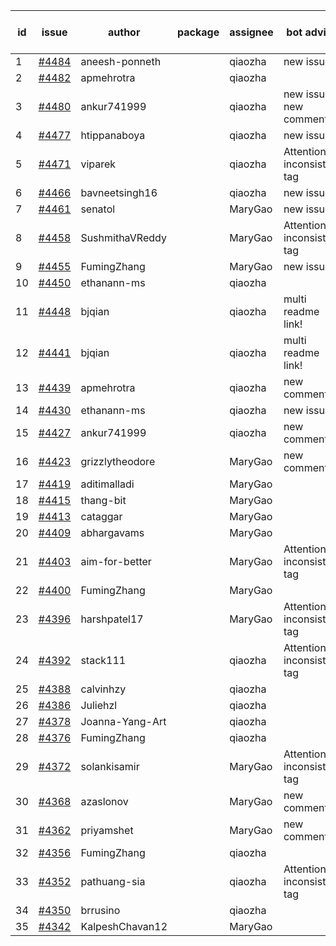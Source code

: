 | id | issue | author | package | assignee | bot advice | created date of issue | target release date | date from target |
| ------ | ------ | ------ | ------ | ------ | ------ | ------ | ------ | :-----: |
| 1 | [#4484](https://github.com/Azure/sdk-release-request/issues/4484) | aneesh-ponneth |  | qiaozha | new issue. | 08-31 | 09-22 |  |
| 2 | [#4482](https://github.com/Azure/sdk-release-request/issues/4482) | apmehrotra |  | qiaozha |  | 08-30 | 09-22 |  |
| 3 | [#4480](https://github.com/Azure/sdk-release-request/issues/4480) | ankur741999 |  | qiaozha | new issue. new comment. | 08-30 | 09-22 |  |
| 4 | [#4477](https://github.com/Azure/sdk-release-request/issues/4477) | htippanaboya |  | qiaozha | new issue. | 08-29 | 09-22 |  |
| 5 | [#4471](https://github.com/Azure/sdk-release-request/issues/4471) | viparek |  | qiaozha | Attention to inconsistent tag | 08-29 | 09-22 |  |
| 6 | [#4466](https://github.com/Azure/sdk-release-request/issues/4466) | bavneetsingh16 |  | qiaozha | new issue. | 08-28 | 09-22 |  |
| 7 | [#4461](https://github.com/Azure/sdk-release-request/issues/4461) | senatol |  | MaryGao | new issue. | 08-23 | 09-22 |  |
| 8 | [#4458](https://github.com/Azure/sdk-release-request/issues/4458) | SushmithaVReddy |  | MaryGao | Attention to inconsistent tag | 08-23 | 09-22 |  |
| 9 | [#4455](https://github.com/Azure/sdk-release-request/issues/4455) | FumingZhang |  | MaryGao | new issue. | 08-23 | 09-22 |  |
| 10 | [#4450](https://github.com/Azure/sdk-release-request/issues/4450) | ethanann-ms |  | qiaozha |  | 08-17 | 09-22 |  |
| 11 | [#4448](https://github.com/Azure/sdk-release-request/issues/4448) | bjqian |  | qiaozha | multi readme link! | 08-17 | 09-22 |  |
| 12 | [#4441](https://github.com/Azure/sdk-release-request/issues/4441) | bjqian |  | qiaozha | multi readme link! | 08-17 | 09-22 |  |
| 13 | [#4439](https://github.com/Azure/sdk-release-request/issues/4439) | apmehrotra |  | qiaozha | new comment. | 08-16 | 09-22 |  |
| 14 | [#4430](https://github.com/Azure/sdk-release-request/issues/4430) | ethanann-ms |  | qiaozha | new issue. | 08-15 | 09-22 |  |
| 15 | [#4427](https://github.com/Azure/sdk-release-request/issues/4427) | ankur741999 |  | qiaozha | new comment. | 08-14 | 09-22 |  |
| 16 | [#4423](https://github.com/Azure/sdk-release-request/issues/4423) | grizzlytheodore |  | MaryGao | new comment. | 08-12 | 09-22 |  |
| 17 | [#4419](https://github.com/Azure/sdk-release-request/issues/4419) | aditimalladi |  | MaryGao |  | 08-11 | 08-25 |  |
| 18 | [#4415](https://github.com/Azure/sdk-release-request/issues/4415) | thang-bit |  | MaryGao |  | 08-10 | 08-25 |  |
| 19 | [#4413](https://github.com/Azure/sdk-release-request/issues/4413) | cataggar |  | MaryGao |  | 08-08 | 08-25 |  |
| 20 | [#4409](https://github.com/Azure/sdk-release-request/issues/4409) | abhargavams |  | MaryGao |  | 08-08 | 08-25 |  |
| 21 | [#4403](https://github.com/Azure/sdk-release-request/issues/4403) | aim-for-better |  | MaryGao | Attention to inconsistent tag | 08-08 | 08-25 |  |
| 22 | [#4400](https://github.com/Azure/sdk-release-request/issues/4400) | FumingZhang |  | MaryGao |  | 08-08 | 08-25 |  |
| 23 | [#4396](https://github.com/Azure/sdk-release-request/issues/4396) | harshpatel17 |  | MaryGao | Attention to inconsistent tag | 08-07 | 08-25 |  |
| 24 | [#4392](https://github.com/Azure/sdk-release-request/issues/4392) | stack111 |  | qiaozha | Attention to inconsistent tag | 08-04 | 08-25 |  |
| 25 | [#4388](https://github.com/Azure/sdk-release-request/issues/4388) | calvinhzy |  | qiaozha |  | 08-04 | 08-25 |  |
| 26 | [#4386](https://github.com/Azure/sdk-release-request/issues/4386) | Juliehzl |  | qiaozha |  | 08-02 | 08-25 |  |
| 27 | [#4378](https://github.com/Azure/sdk-release-request/issues/4378) | Joanna-Yang-Art |  | qiaozha |  | 07-31 | 08-25 |  |
| 28 | [#4376](https://github.com/Azure/sdk-release-request/issues/4376) | FumingZhang |  | qiaozha |  | 07-31 | 08-25 |  |
| 29 | [#4372](https://github.com/Azure/sdk-release-request/issues/4372) | solankisamir |  | MaryGao | Attention to inconsistent tag | 07-27 | 08-25 |  |
| 30 | [#4368](https://github.com/Azure/sdk-release-request/issues/4368) | azaslonov |  | MaryGao | new comment. | 07-26 | 08-25 |  |
| 31 | [#4362](https://github.com/Azure/sdk-release-request/issues/4362) | priyamshet |  | MaryGao | new comment. | 07-25 | 08-25 |  |
| 32 | [#4356](https://github.com/Azure/sdk-release-request/issues/4356) | FumingZhang |  | qiaozha |  | 07-21 | 08-25 |  |
| 33 | [#4352](https://github.com/Azure/sdk-release-request/issues/4352) | pathuang-sia |  | qiaozha | Attention to inconsistent tag | 07-20 | 08-25 |  |
| 34 | [#4350](https://github.com/Azure/sdk-release-request/issues/4350) | brrusino |  | qiaozha |  | 07-20 | 08-25 |  |
| 35 | [#4342](https://github.com/Azure/sdk-release-request/issues/4342) | KalpeshChavan12 |  | MaryGao |  | 07-15 | 08-25 |  |
